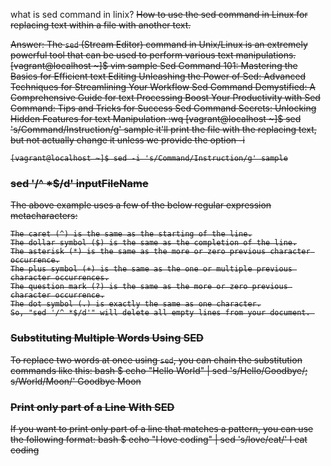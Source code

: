 what is sed command in linix? 
<s>How to use the sed command in Linux for replacing text within a file with another text.

Answer: The `sed` (Stream Editor) command in Unix/Linux is an extremely powerful tool that can be used to perform various text manipulations.
[vagrant@localhost ~]$ vim sample
    Sed Command 101: Mastering the Basics for Efficient text Editing
    Unleashing the Power of Sed: Advanced Techniques for Streamlining Your Workflow
    Sed Command Demystified: A Comprehensive Guide for text Processing
    Boost Your Productivity with Sed Command: Tips and Tricks for Success
    Sed Command Secrets: Unlocking Hidden Features for text Manipulation 
    :wq
    [vagrant@localhost ~]$ sed 's/Command/Instruction/g' sample
    it'll print the file with the replacing text, but not actually change it unless we provide the option -i

    [vagrant@localhost ~]$ sed -i 's/Command/Instruction/g' sample
    
### sed '/^ *$/d' inputFileName
The above example uses a few of the below regular expression metacharacters:

    The caret (^) is the same as the starting of the line.
    The dollar symbol ($) is the same as the completion of the line.
    The asterisk (*) is the same as the more or zero previous character occurrence.
    The plus symbol (+) is the same as the one or multiple previous character occurrences.
    The question mark (?) is the same as the more or zero previous character occurrence.
    The dot symbol (.) is exactly the same as one character.
    So, "sed '/^ *$/d'" will delete all empty lines from your document. 

### Substituting Multiple Words Using SED
To replace two words at once using `sed`, you can chain the substitution commands like this:
bash $ echo "Hello World" | sed 's/Hello/Goodbye/; s/World/Moon/'
Goodbye Moon
### Print only part of a Line With SED
If you want to print only part of a line that matches a pattern, you can use the following format:
bash $ echo "I love coding" | sed 's/love/eat/'
I eat coding
